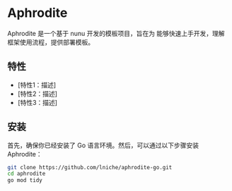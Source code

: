 # Aphrodite

Aphrodite 是一个基于 nunu 开发的模板项目，旨在为 能够快速上手开发，理解框架使用流程，提供部署模板。

## 特性

- [特性1：描述]
- [特性2：描述]
- [特性3：描述]

## 安装

首先，确保你已经安装了 Go 语言环境。然后，可以通过以下步骤安装 Aphrodite：

```bash
git clone https://github.com/lniche/aphrodite-go.git
cd aphrodite
go mod tidy
